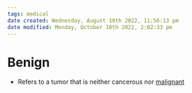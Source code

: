 ```yaml
---
tags: medical
date created: Wednesday, August 10th 2022, 11:56:13 pm
date modified: Monday, October 10th 2022, 2:02:33 pm
---
```


# Benign
- Refers to a tumor that is neither cancerous nor [malignant](Malignant.md)



